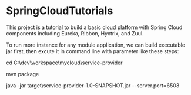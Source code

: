 # SpringCloudTutorials
This project is a tutorial to build a basic cloud platform with Spring Cloud components including Eureka, Ribbon, Hyxtrix, and Zuul.

To run more instance for any module application, we can build executable jar first, then excute it in command line with parameter like these steps:

cd C:\dev\workspace\mycloud\service-provider

mvn package

java -jar target\service-provider-1.0-SNAPSHOT.jar --server.port=6503
